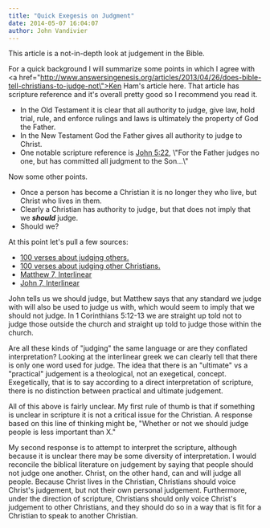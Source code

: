 ```yaml
---
title: "Quick Exegesis on Judgment"
date: 2014-05-07 16:04:07
author: John Vandivier
---
```




This article is a not-in-depth look at judgement in the Bible.

For a quick background I will summarize some points in which I agree with <a href=\"http://www.answersingenesis.org/articles/2013/04/26/does-bible-tell-christians-to-judge-not\">Ken Ham's article here</a>. That article has scripture reference and it's overall pretty good so I recommend you read it.
<ul>
	<li>In the Old Testament it is clear that all authority to judge, give law, hold trial, rule, and enforce rulings and laws is ultimately the property of God the Father.</li>
	<li>In the New Testament God the Father gives all authority to judge to Christ.</li>
	<li>One notable scripture reference is <a href=\"http://biblia.com/bible/nkjv/John%205.22\">John 5:22</a>, \"For the Father judges no one, but has committed all judgment to the Son...\"</li>
</ul>
Now some other points.
<ul>
	<li>Once a person has become a Christian it is no longer they who live, but Christ who lives in them.</li>
	<li>Clearly a Christian has authority to judge, but that does not imply that we <em><strong>should</strong></em> judge.</li>
	<li>Should we?</li>
</ul>
At this point let's pull a few sources:
<ul>
	<li><a href=\"http://www.openbible.info/topics/judging_others\">100 verses about judging others.</a></li>
	<li><a href=\"http://www.openbible.info/topics/judging_other_christians\">100 verses about judging other Christians.</a></li>
	<li><a href=\"http://biblehub.com/interlinear/matthew/7.htm\">Matthew 7, Interlinear</a></li>
	<li><a href=\"http://biblehub.com/interlinear/john/7.htm\">John 7, Interlinear</a></li>
</ul>
John tells us we should judge, but Matthew says that any standard we judge with will also be used to judge us with, which would seem to imply that we should not judge. In 1 Corinthians 5:12-13 we are straight up told not to judge those outside the church and straight up told to judge those within the church.

Are all these kinds of \"judging\" the same language or are they conflated interpretation? Looking at the interlinear greek we can clearly tell that there is only one word used for judge. The idea that there is an \"ultimate\" vs a \"practical\" judgement is a theological, not an exegetical, concept. Exegetically, that is to say according to a direct interpretation of scripture, there is no distinction between practical and ultimate judgement.

All of this above is fairly unclear. My first rule of thumb is that if something is unclear in scripture it is not a critical issue for the Christian. A response based on this line of thinking might be, \"Whether or not we should judge people is less important than X.\"

My second response is to attempt to interpret the scripture, although because it is unclear there may be some diversity of interpretation. I would reconcile the biblical literature on judgement by saying that people should not judge one another. Christ, on the other hand, can and will judge all people. Because Christ lives in the Christian, Christians should voice Christ's judgement, but not their own personal judgement. Furthermore, under the direction of scripture, Christians should only voice Christ's judgement to other Christians, and they should do so in a way that is fit for a Christian to speak to another Christian.